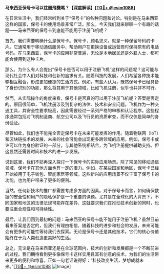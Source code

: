 **马来西亚保号卡可以註冊飛機嗎？【深度解读】[[TG💪+ @esim1088](https://t.me/s/esim1088)]**

在日常生活中，我们经常听到关于“保号卡”的各种问题和讨论。特别是在马来西亚这样的国家，保号卡的使用场景非常广泛。那么，今天我们就来聊聊一个有趣的话题——马来西亚的保号卡到底能不能用于注册飞机呢？

首先，我们需要明确什么是保号卡。保号卡，顾名思义，就是一种保留号码的卡片。它通常用于移动通信服务中，帮助用户在更换设备或运营商时保持原有的电话号码。在马来西亚，保号卡的应用非常普遍，无论是本地居民还是外籍人士，都可能会使用到这种卡片。

那么，为什么有人会提出“保号卡是否可以用于注册飞机”这样的问题呢？这可能与现代社会中人们对科技和创新的追求有关。随着科技的发展，人们希望各种技术能够相互融合，形成更加便捷的生活方式。例如，有些人认为，既然保号卡已经具备了身份识别的功能，那么将其用于其他领域，比如飞机注册，似乎也并非不可行。

然而，从实际操作的角度来看，保号卡是否真的可以用于注册飞机呢？答案是否定的。原因很简单，飞机注册涉及到复杂的法律、技术和安全问题。飞机作为一种交通工具，其安全性要求极高，因此需要经过一系列严格的审核和认证程序。这些程序通常包括对飞机制造商、航空公司以及飞行员的资质审查，而不仅仅是简单的身份验证。

尽管如此，我们也不能完全否定保号卡在未来可能发挥的作用。随着物联网（IoT）和区块链技术的发展，未来的社会可能会出现更多跨领域的应用。例如，保号卡或许可以作为身份验证的一部分，与其他系统相结合，为飞机注册提供辅助支持。但这显然还需要时间和技术的进一步发展。

说到这里，我们不妨再深入探讨一下保号卡的实际应用场景。除了常见的移动通信领域，保号卡在其他方面也有一定的潜力。例如，在某些国家和地区，保号卡已经开始被用于电子钱包、智能家居等领域。这些新兴的应用场景不仅丰富了保号卡的功能，也为用户带来了更多的便利。

当然，任何新技术的推广都需要考虑多方面的因素。对于保号卡而言，如何确保数据的安全性和用户的隐私保护是一个重要的课题。尤其是在全球化的大背景下，不同国家和地区的法律法规可能存在差异，这就要求我们在推动技术创新的同时，也要注重合规性和可持续性。

最后，让我们回到最初的问题：马来西亚的保号卡能不能用于注册飞机？虽然目前看来答案是否定的，但我们有理由相信，随着科技的进步和社会的发展，未来可能会有更多的可能性等待我们去探索。无论是保号卡还是其他技术，它们的核心价值始终在于为人类创造更美好的生活。

总之，无论是在马来西亚还是在全球范围内，技术的创新和发展都是一个不断前进的过程。我们期待看到更多像保号卡这样实用且富有创意的技术，为我们的生活带来更多的便利和惊喜。正如一句老话说得好：“科技改变生活，梦想成就未来。”[[TG💪+ @esim1088](https://t.me/s/esim1088) ![Image](https://i.postimg.cc/4NQfJmqS/Snipaste-2025-05-13-00-14-12.png)]